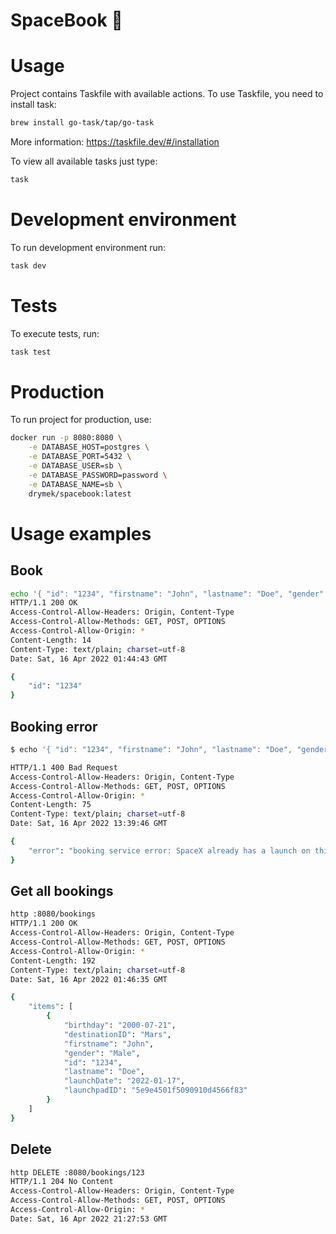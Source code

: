 SpaceBook 🚀
============

# Usage

Project contains Taskfile with available actions. To use Taskfile, you need to install task:

```bash
brew install go-task/tap/go-task
```

More information: https://taskfile.dev/#/installation

To view all available tasks just type:

```bash
task
```

# Development environment

To run development environment run:

```bash
task dev
```

# Tests

To execute tests, run:

```bash
task test
```

# Production
To run project for production, use:

```bash
docker run -p 8080:8080 \
    -e DATABASE_HOST=postgres \
    -e DATABASE_PORT=5432 \
    -e DATABASE_USER=sb \
    -e DATABASE_PASSWORD=password \
    -e DATABASE_NAME=sb \
    drymek/spacebook:latest
```

# Usage examples

## Book
```bash
echo '{ "id": "1234", "firstname": "John", "lastname": "Doe", "gender": "Male", "birthday": "2000-07-21", "launchpadID": "5e9e4501f5090910d4566f83", "destinationID": "Mars", "launchDate": "2022-01-17"}' | http POST :8080/bookings
HTTP/1.1 200 OK
Access-Control-Allow-Headers: Origin, Content-Type
Access-Control-Allow-Methods: GET, POST, OPTIONS
Access-Control-Allow-Origin: *
Content-Length: 14
Content-Type: text/plain; charset=utf-8
Date: Sat, 16 Apr 2022 01:44:43 GMT

{
    "id": "1234"
}
```

## Booking error
```bash
$ echo '{ "id": "1234", "firstname": "John", "lastname": "Doe", "gender": "Male", "birthday": "2000-07-21", "launchpadID": "5e9e4502f509094188566f88", "destinationID": "Asteroid Belt", "launchDate": "2022-07-01"}' | http POST :8080/bookings

HTTP/1.1 400 Bad Request
Access-Control-Allow-Headers: Origin, Content-Type
Access-Control-Allow-Methods: GET, POST, OPTIONS
Access-Control-Allow-Origin: *
Content-Length: 75
Content-Type: text/plain; charset=utf-8
Date: Sat, 16 Apr 2022 13:39:46 GMT

{
    "error": "booking service error: SpaceX already has a launch on this date"
}
```

## Get all bookings
```bash
http :8080/bookings
HTTP/1.1 200 OK
Access-Control-Allow-Headers: Origin, Content-Type
Access-Control-Allow-Methods: GET, POST, OPTIONS
Access-Control-Allow-Origin: *
Content-Length: 192
Content-Type: text/plain; charset=utf-8
Date: Sat, 16 Apr 2022 01:46:35 GMT

{
    "items": [
        {
            "birthday": "2000-07-21",
            "destinationID": "Mars",
            "firstname": "John",
            "gender": "Male",
            "id": "1234",
            "lastname": "Doe",
            "launchDate": "2022-01-17",
            "launchpadID": "5e9e4501f5090910d4566f83"
        }
    ]
}
```

## Delete

```bash
http DELETE :8080/bookings/123
HTTP/1.1 204 No Content
Access-Control-Allow-Headers: Origin, Content-Type
Access-Control-Allow-Methods: GET, POST, OPTIONS
Access-Control-Allow-Origin: *
Date: Sat, 16 Apr 2022 21:27:53 GMT
```